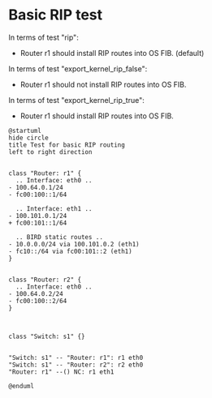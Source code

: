 # Basic RIP test


In terms of test "rip":
  - Router r1 should install RIP routes into OS FIB. (default)

In terms of test "export_kernel_rip_false":
  - Router r1 should not install RIP routes into OS FIB.

In terms of test "export_kernel_rip_true":
  - Router r1 should install RIP routes into OS FIB.


```plantuml
@startuml
hide circle
title Test for basic RIP routing
left to right direction


class "Router: r1" {
  .. Interface: eth0 ..
- 100.64.0.1/24
- fc00:100::1/64

  .. Interface: eth1 ..
- 100.101.0.1/24
+ fc00:101::1/64

  .. BIRD static routes ..
- 10.0.0.0/24 via 100.101.0.2 (eth1)
- fc10::/64 via fc00:101::2 (eth1)
}


class "Router: r2" {
  .. Interface: eth0 ..
- 100.64.0.2/24
- fc00:100::2/64
}



class "Switch: s1" {}


"Switch: s1" -- "Router: r1": r1 eth0
"Switch: s1" -- "Router: r2": r2 eth0
"Router: r1" --() NC: r1 eth1

@enduml
```
